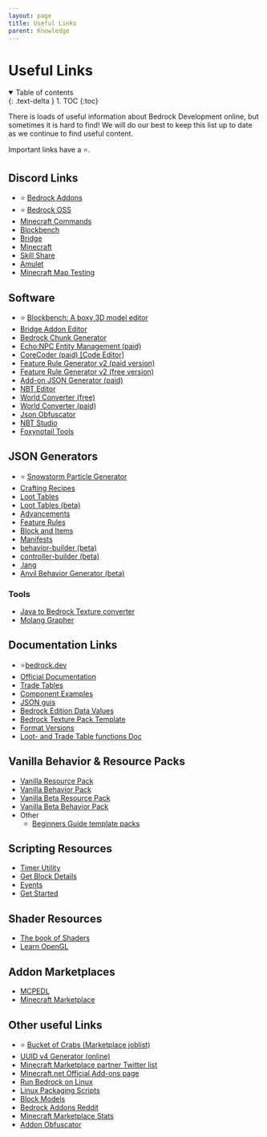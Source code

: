 ```yaml
---
layout: page
title: Useful Links
parent: Knowledge
---
```


# Useful Links 

<details id="toc" open markdown="block">
  <summary>
    Table of contents
  </summary>
  {: .text-delta }
1. TOC
{:toc}
</details>

There is loads of useful information about Bedrock Development online, but sometimes it is hard to find! We will do our best to keep this list up to date as we continue to find useful content.

Important links have a ⭐.

## Discord Links
 - ⭐ [Bedrock Addons](https://discord.gg/46JUdQb)
 - ⭐ [Bedrock OSS](https://discord.gg/XjV87YN)
 - [Minecraft Commands](https://discord.gg/QAFXFtZ)
 - [Blockbench](http://discord.gg/fZQbxbg)
 - [Bridge](https://discord.gg/NxKuWuA)
 - [Minecraft](https://discord.gg/minecraft)
 - [Skill Share](https://discord.gg/sZ7fkcN)
 - [Amulet](https://discord.gg/dSnwqQf)
 - [Minecraft Map Testing](https://discord.gg/QRE99eS)

## Software
 - ⭐ [Blockbench: A boxy 3D model editor](https://blockbench.net/)
 - [Bridge Addon Editor](https://bridge-core.github.io/)
 - [Bedrock Chunk Generator](http://www.brightmoore.net/builds/bedrockchunkgenerator)
 - [Echo:NPC Entity Management (paid)](https://www.echonpc.dev/)
 - [CoreCoder (paid) [Code Editor]](https://hanprog.itch.io/core-coder)
 - [Feature Rule Generator v2 (paid version)](https://machine-builder.itch.io/frg-v2)
 - [Feature Rule Generator v2 (free version)](https://drive.google.com/file/d/1rwQTtzgpWiqCS9ecO_j-qcxjdQvWSXgi/view)
 - [Add-on JSON Generator (paid)](https://kaifireborn.itch.io/add-on-json-generator)
 - [NBT Editor](https://www.universalminecrafteditor.com/)
 - [World Converter (free)](http://www.mcctoolchest.com/)
 - [World Converter (paid)](https://www.universalminecraftconverter.com/download)
 - [Json Obfuscator](https://pixelpoly.co/creator-tools/obfuscator)
 - [NBT Studio](https://github.com/tryashtar/nbt-studio)
 - [Foxynotail Tools](https://www.foxynotail.com/tools/)
 
## JSON Generators
 - ⭐ [Snowstorm Particle Generator](https://jannisx11.github.io/snowstorm/)
 - [Crafting Recipes](https://crafting.thedestruc7i0n.ca/)
 - [Loot Tables](https://amaury.carrade.eu/minecraft/loot_tables)
 - [Loot Tables (beta)](http://155.138.235.83)
 - [Advancements](https://advancements.thedestruc7i0n.ca/)
 - [Feature Rules](https://machine-builder.github.io/feature_rule_generator_1.15.html)
 - [Block and Items](https://gitwither.github.io/bedrock-item-generator/)
 - [Manifests](https://geenium.github.io/pack-manifest-creator/)
 - [behavior-builder (beta)](https://stirante.com/behavior/index.html)
 - [controller-builder (beta)](https://stirante.com/controller/index.html)
 - [.lang](https://solveddev.github.io/AnyLanguage/)
 - [Anvil Behavior Generator (beta)](https://anvil.starktma.com/)

### Tools
 - [Java to Bedrock Texture converter](https://ozelot379.github.io/ConvertJavaTextureToBedrock/)
 - [Molang Grapher](https://jannisx11.github.io/molang-grapher/)
  
## Documentation Links
 - ⭐[bedrock.dev](https://bedrock.dev/)
 - [Official Documentation](https://minecraft.gamepedia.com/Add-on)
 - [Trade Tables](https://minecraft.gamepedia.com/Bedrock_Edition_function/loot_tables/trade_tables_documentation)
 - [Component Examples](vanilla-usage/components)
 - [JSON guis](https://geenium.com/bedrock/json-guis/)
 - [Bedrock Edition Data Values](https://minecraft.gamepedia.com/Bedrock_Edition_data_values)
 - [Bedrock Texture Pack Template](https://github.com/Brennian/BedrockTexturesTemplate)
 - [Format Versions](https://gist.github.com/Tschrock/e6615f93f0db82ef30ada63f9ad670ac)
 - [Loot- and Trade Table functions Doc](https://minecraft.gamepedia.com/Bedrock_Edition_function/loot_tables/trade_tables_documentation)

## Vanilla Behavior & Resource Packs
 - [Vanilla Resource Pack](https://aka.ms/resourcepacktemplate)
 - [Vanilla Behavior Pack](https://aka.ms/behaviorpacktemplate)
 - [Vanilla Beta Resource Pack](https://aka.ms/MinecraftBetaResources)
 - [Vanilla Beta Behavior Pack](https://aka.ms/MinecraftBetaBehaviors)
 - Other
   - [Beginners Guide template packs](https://github.com/SirLich/bedrock-wiki/tree/gh-pages/assets/guide/template_packs)

## Scripting Resources
 - [Timer Utility](https://github.com/WavePlayz/Bedrock-Scripting-API/tree/master/utility/TimerJS)
 - [Get Block Details](https://github.com/WavePlayz/Bedrock-Scripting-API/tree/master/utility/getBlockDetails)
 - [Events](https://gist.github.com/jocopa3/5f718f4198f1ea91a37e3a9da468675c)
 - [Get Started](https://minecraft-addon-tools.github.io/tutorials/)

## Shader Resources
 - [The book of Shaders](https://thebookofshaders.com/)
 - [Learn OpenGL](https://learnopengl.com/)

## Addon Marketplaces
 - [MCPEDL](http://mcpedl.com/?cookie_check=1)
 - [Minecraft Marketplace](https://www.minecraft.net/en-us/catalog)

## Other useful Links
 - ⭐ [Bucket of Crabs (Marketplace joblist)](https://www.bucketofcrabs.net/)
 - [UUID v4 Generator (online)](https://www.uuidgenerator.net/version4)
 - [Minecraft Marketplace partner Twitter list](https://twitter.com/i/lists/1191945551853629442?s=09)
 - [Minecraft.net Official Add-ons page](https://www.minecraft.net/en-us/addons)
 - [Run Bedrock on Linux](https://github.com/Element-0/ElementZero)
 - [Linux Packaging Scripts](https://github.com/ChristopherHX/linux-packaging-scripts)
 - [Block Models](https://blockmodels.com/)
 - [Bedrock Addons Reddit](https://www.reddit.com/r/BedrockAddons/)
 - [Minecraft Marketplace Stats](https://mcmarketstats.miste.fr/globalStats/)
 - [Addon Obfuscator](https://pixelpoly.co/creator-tools/obfuscator)
